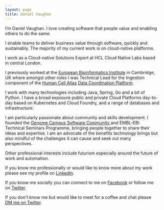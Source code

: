```yaml
---
layout: page
title: Daniel Vaughan
---
```


I’m Daniel Vaughan. I love creating software that people value and enabling others to do the same.

I enable teams to deliver business value through software, quickly and sustainably. The majority of my current work is on cloud-native platforms.

I work as a Cloud-native Solutions Expert at HCL Cloud Native Labs based in central London. 

I previously worked at the [European Bioinformatics Institute](https://www.ebi.ac.uk) in Cambridge, UK where amongst other roles I was Technical Lead for the Ingestion component of the [Human Cell Atlas](https://www.humancellatlas.org) [Data Coordination Platform](https://www.humancellatlas.org/data-sharing).
            
I work with many technologies including Java, Spring, Go and a bit of Python. I have a broad exposure public and private Cloud Platforms day-to-day based on Kubernetes and Cloud Foundry, and a range of databases and infrastructure.

I am particularly passionate about community and skills development. I founded the [Genome Campus Software Community ](https://www.meetup.com/Genome-Campus-Software-Craftsmanship-Community) and EMBL-EBI Technical Seminars Programme, bringing people together to share their ideas and expertise. I am an advocate of the benefits technology brings but also mindful of the challenges it can cause and seek out many perspectives.

Other professional interests include futurism especially around the future of work and automation.

If you know me professionally or would like to know more about my work please see my profile on [LinkedIn](https://www.linkedin.com/in/danielpvaughan).

If you know me socially you can connect to me on [Facebook](http://www.facebook.com/daniel.p.vaughan) or follow me on [Twitter](http://twitter.com/DanielVaughan).
                
If you don't know me but would like to meet for a coffee and chat please [DM me on Twitter](https://twitter.com/messages/compose?recipient_id=20809535).

